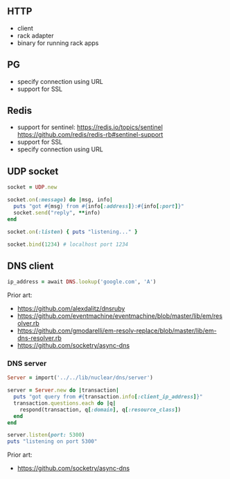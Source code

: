 ## HTTP

- client
- rack adapter
- binary for running rack apps

## PG

- specify connection using URL
- support for SSL

## Redis

- support for sentinel:
  https://redis.io/topics/sentinel
  https://github.com/redis/redis-rb#sentinel-support
- support for SSL
- specify connection using URL

## UDP socket

```ruby
socket = UDP.new

socket.on(:message) do |msg, info|
  puts "got #{msg} from #{info[:address]}:#{info[:port]}"
  socket.send("reply", **info)
end

socket.on(:listen) { puts "listening..." }

socket.bind(1234) # localhost port 1234
```

## DNS client

```ruby
ip_address = await DNS.lookup('google.com', 'A')
```

Prior art:

- https://github.com/alexdalitz/dnsruby
- https://github.com/eventmachine/eventmachine/blob/master/lib/em/resolver.rb
- https://github.com/gmodarelli/em-resolv-replace/blob/master/lib/em-dns-resolver.rb
- https://github.com/socketry/async-dns

### DNS server

```ruby
Server = import('../../lib/nuclear/dns/server')

server = Server.new do |transaction|
  puts "got query from #{transaction.info[:client_ip_address]}"
  transaction.questions.each do |q|
    respond(transaction, q[:domain], q[:resource_class])
  end
end

server.listen(port: 5300)
puts "listening on port 5300"
```

Prior art:

- https://github.com/socketry/async-dns

